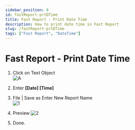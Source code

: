 ```yaml
---
sidebar_position: 8
id: fastReport-prtDTime
title: Fast Report - Print Date Time
description: How to print date time in Fast Report
slug: /fastReport-prtDTime
tags: ["Fast Report", "DateTime"]
---
```


# Fast Report - Print Date Time
1. Click on Text Object  
![A](/img/report/fastReport-prtDTime/A.png)  

2. Enter **[Date] [Time]**

3. File | Save as Enter New Report Name  
![1](/img/report/fastReport-prtDTime/1.png) 

4. Preview
![2](/img/report/fastReport-prtDTime/2.png) 
  
5. Done.